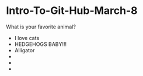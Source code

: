 # Intro-To-Git-Hub-March-8

What is your favorite animal?


- I love cats
- HEDGEHOGS BABY!!!
- Alligator 
- 
- 
- 

